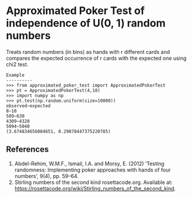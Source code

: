 # Approximated Poker Test of independence of U(0, 1) random numbers


Treats random numbers (in bins) as hands with r different cards and compares the expected occurrence of r cards with the expected one using chi2 test.

    Example
    ----------
    >>> from approximated_poker_test import ApproximatedPokerTest
    >>> pt = ApproximatedPokerTest(4,10)
    >>> import numpy as np
    >>> pt.test(np.random.uniform(size=10000))
    observed~expected
    8~10
    589~630
    4309~4320
    5094~5040
    (3.674834656084651, 0.29878447375220785)
    
References
----------
1. Abdel-Rehim, W.M.F., Ismail, I.A. and Morsy, E. (2012) ‘Testing randomness: Implementing poker approaches with  hands of four numbers’, 9(4), pp. 59–64.
2. Stirling numbers of the second kind rosettacode.org. Available at: https://rosettacode.org/wiki/Stirling_numbers_of_the_second_kind.
